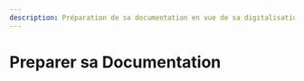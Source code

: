 ```yaml
---
description: Préparation de sa documentation en vue de sa digitalisation.
---
```


# Preparer sa Documentation

